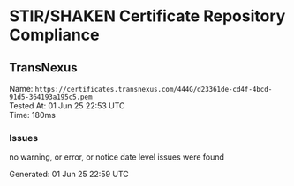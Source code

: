 # STIR/SHAKEN Certificate Repository Compliance

## TransNexus

Name: `https://certificates.transnexus.com/444G/d23361de-cd4f-4bcd-91d5-364193a195c5.pem`\
Tested At: 01 Jun 25 22:53 UTC\
Time: 180ms

### Issues

no warning, or error, or notice date level issues were found

Generated: 01 Jun 25 22:59 UTC